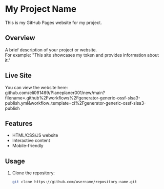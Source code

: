 # My Project Name

This is my GitHub Pages website for my project.

## Overview
A brief description of your project or website.  
For example: "This site showcases my token and provides information about it."

## Live Site
You can view the website here: github.com/eli091469/Planeplaner001/new/main?filename=.github%2Fworkflows%2Fgenerator-generic-ossf-slsa3-publish.yml&workflow_template=ci%2Fgenerator-generic-ossf-slsa3-publish

## Features
- HTML/CSS/JS website
- Interactive content
- Mobile-friendly

## Usage
1. Clone the repository:  
   ```bash
   git clone https://github.com/username/repository-name.git

